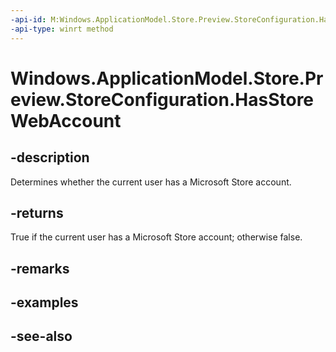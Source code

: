 ```yaml
---
-api-id: M:Windows.ApplicationModel.Store.Preview.StoreConfiguration.HasStoreWebAccount
-api-type: winrt method
---
```


<!-- Method syntax
public bool HasStoreWebAccount()
-->

# Windows.ApplicationModel.Store.Preview.StoreConfiguration.HasStoreWebAccount

## -description
Determines whether the current user has a Microsoft Store account.

## -returns
True if the current user has a Microsoft Store account; otherwise false.

## -remarks

## -examples

## -see-also
